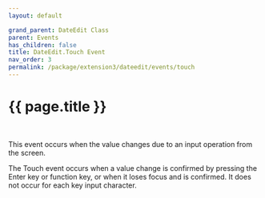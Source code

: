 ```yaml
---
layout: default

grand_parent: DateEdit Class
parent: Events
has_children: false
title: DateEdit.Touch Event
nav_order: 3
permalink: /package/extension3/dateedit/events/touch
---
```

# {{ page.title }}
<br>

This event occurs when the value changes due to an input operation from the screen.

The Touch event occurs when a value change is confirmed by pressing the Enter key or function key, or when it loses focus and is confirmed. It does not occur for each key input character.